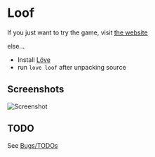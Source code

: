 
# Loof

If you just want to try the game, visit [the website](http://loof.crava.ch/)

else...

- Install [Löve](https://love2d.org/)
- run `love loof` after unpacking source

## Screenshots

![Screenshot](http://loof.crava.ch/images/shot.jpg)


## TODO

See [Bugs/TODOs](bugs.rst)

